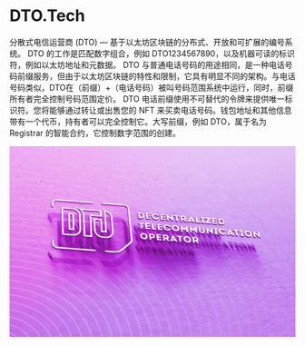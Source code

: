 # DTO.Tech

分散式电信运营商 (DTO) — 基于以太坊区块链的分布式、开放和可扩展的编号系统。
DTO 的工作是匹配数字组合，例如 DTO1234567890，以及机器可读的标识符，例如以太坊地址和元数据。 DTO 与普通电话号码的用途相同，是一种电话号码前缀服务，但由于以太坊区块链的特性和限制，它具有明显不同的架构。与电话号码类似，DTO在（前缀）+（电话号码）被叫号码范围系统中运行，同时，前缀所有者完全控制号码范围定价。
DTO 电话前缀使用不可替代的令牌来提供唯一标识符。您将能够通过转让或出售您的 NFT 来买卖电话号码。钱包地址和其他信息带有一个代币，持有者可以完全控制它。大写前缀，例如 DTO，属于名为 Registrar 的智能合约，它控制数字范围的创建。

![dtotech-dapp-social-ethereum-image2_4e60db2b4d19df2b6ecf97d170370329](dtotech-dapp-social-ethereum-image2_4e60db2b4d19df2b6ecf97d170370329.png)
